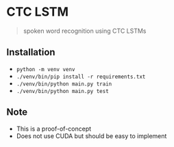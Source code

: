 # CTC LSTM

> spoken word recognition using CTC LSTMs

## Installation

-   `python -m venv venv`
-   `./venv/bin/pip install -r requirements.txt`
-   `./venv/bin/python main.py train`
-   `./venv/bin/python main.py test`

## Note

-   This is a proof-of-concept
-   Does not use CUDA but should be easy to implement

